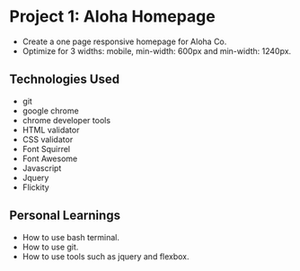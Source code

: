 # Project 1: Aloha Homepage

- Create a one page responsive homepage for Aloha Co.
- Optimize for 3 widths: mobile, min-width: 600px and min-width: 1240px.

## Technologies Used

- git
- google chrome
- chrome developer tools
- HTML validator
- CSS validator
- Font Squirrel
- Font Awesome
- Javascript
- Jquery
- Flickity


## Personal Learnings

- How to use bash terminal.
- How to use git.
- How to use tools such as jquery and flexbox.